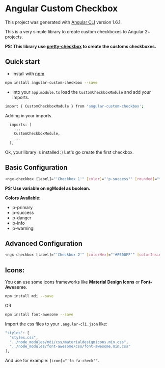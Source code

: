 # Angular Custom Checkbox

This project was generated with [Angular CLI](https://github.com/angular/angular-cli) version 1.6.1.

This is a very simple library to create custom checkboxes to Angular 2+ projects.

**PS: This library use [pretty-checkbox](https://lokesh-coder.github.io/pretty-checkbox) to create the customs checkboxes.**

## Quick start

- Install with [npm](https://www.npmjs.com/).

```bash
npm install angular-custom-checkbox --save
```

- Into your ``app.module.ts`` load the ``CustomCheckboxModule`` and add your imports.

```bash
import { CustomCheckboxModule } from 'angular-custom-checkbox';
```
 Adding in your imports.

```bash 
  imports: [
    ...
    CustomCheckboxModule,
    ...
  ],
```

Ok, your library is installed :)
Let's go create the first checkbox.

## Basic Configuration

```bash
<ngx-checkbox [label]="'Checkbox 1'" [color]="'p-success'" [rounded]="true" [(ngModel)]="isSelected" name="isSelected"></ngx-checkbox>
```

**PS: Use variable on ngModel as boolean.**

**Colors Available:**

- p-primary
- p-success 
- p-danger
- p-info
- p-warning

## Advanced Configuration

```bash
<ngx-checkbox [label]="'Checkbox 2'" [colorHex]="'#F500FF'" [colorInside]="'#FFF'" [rounded]="true" [icon]="'mdi mdi-check'" [(ngModel)]="isSelected" name="isSelected"></ngx-checkbox>
```

## Icons:

You can use some icons frameworks like **Material Design Icons** or **Font-Awesome**.

```bash 
npm install mdi --save
```
OR

```bash 
npm install font-awesome --save
```

Import the css files to your ``.angular-cli.json`` like:

```bash
"styles": [
  "styles.css",
  "../node_modules/mdi/css/materialdesignicons.min.css",
  "../node_modules/font-awesome/css/font-awesome.min.css"
],
```

And use for example: ``[icon]="'fa fa-check'"``.
